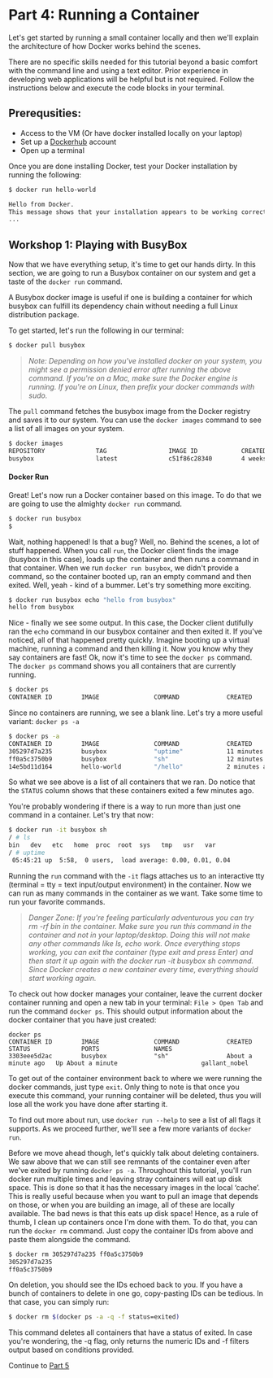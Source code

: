# Part 4: Running a Container

Let's get started by running a small container locally and then we'll explain the architecture of how Docker works behind the scenes.

There are no specific skills needed for this tutorial beyond a basic comfort with the command line and using a text editor. Prior experience in developing web applications will be helpful but is not required. Follow the instructions below and execute the code blocks in your terminal.

## Prerequsities:

- Access to the VM (Or have docker installed locally on your laptop)
- Set up a [Dockerhub](https://hub.docker.com/) account
- Open up a terminal


Once you are done installing Docker, test your Docker installation by running the following:

```bash
$ docker run hello-world

Hello from Docker.
This message shows that your installation appears to be working correctly.
...
```

## Workshop 1: Playing with BusyBox

Now that we have everything setup, it's time to get our hands dirty. In this section, we are going to run a Busybox container on our system and get a taste of the `docker run` command. 

A Busybox docker image is useful if one is building a container for which busybox can fulfill its dependency chain without needing a full Linux distribution package.

To get started, let's run the following in our terminal:

```bash
$ docker pull busybox
```

> _Note: Depending on how you've installed docker on your system, you might see a permission denied error after running the above command. If you're on a Mac, make sure the Docker engine is running. If you're on Linux, then prefix your docker commands with sudo._

The `pull` command fetches the busybox image from the Docker registry and saves it to our system. You can use the `docker images` command to see a list of all images on your system.

```bash
$ docker images
REPOSITORY              TAG                 IMAGE ID            CREATED             VIRTUAL SIZE
busybox                 latest              c51f86c28340        4 weeks ago         1.109 MB
```
#### Docker Run

Great! Let's now run a Docker container based on this image. To do that we are going to use the almighty `docker run` command.

```bash
$ docker run busybox
$
```

Wait, nothing happened! Is that a bug? Well, no. Behind the scenes, a lot of stuff happened. When you call `run`, the Docker client finds the image (busybox in this case), loads up the container and then runs a command in that container. When we run `docker run busybox`, we didn't provide a command, so the container booted up, ran an empty command and then exited. Well, yeah - kind of a bummer. Let's try something more exciting.

```bash
$ docker run busybox echo "hello from busybox"
hello from busybox
```
Nice - finally we see some output. In this case, the Docker client dutifully ran the `echo` command in our busybox container and then exited it. If you've noticed, all of that happened pretty quickly. Imagine booting up a virtual machine, running a command and then killing it. Now you know why they say containers are fast! Ok, now it's time to see the `docker ps` command. The `docker ps` command shows you all containers that are currently running.

```bash
$ docker ps
CONTAINER ID        IMAGE               COMMAND             CREATED             STATUS              PORTS               NAMES
```

Since no containers are running, we see a blank line. Let's try a more useful variant: `docker ps -a`

```bash
$ docker ps -a
CONTAINER ID        IMAGE               COMMAND             CREATED             STATUS                      PORTS               NAMES
305297d7a235        busybox             "uptime"            11 minutes ago      Exited (0) 11 minutes ago                       distracted_goldstine
ff0a5c3750b9        busybox             "sh"                12 minutes ago      Exited (0) 12 minutes ago                       elated_ramanujan
14e5bd11d164        hello-world         "/hello"            2 minutes ago       Exited (0) 2 minutes ago                        thirsty_euclid

```

So what we see above is a list of all containers that we ran. Do notice that the `STATUS` column shows that these containers exited a few minutes ago.

You're probably wondering if there is a way to run more than just one command in a container. Let's try that now:

```bash
$ docker run -it busybox sh
/ # ls
bin   dev   etc   home  proc  root  sys   tmp   usr   var
/ # uptime
 05:45:21 up  5:58,  0 users,  load average: 0.00, 0.01, 0.04
```

Running the `run` command with the `-it` flags attaches us to an interactive tty (terminal = tty = text input/output environment) in the container. Now we can run as many commands in the container as we want. Take some time to run your favorite commands.

> _Danger Zone: If you're feeling particularly adventurous you can try rm -rf bin in the container. Make sure you run this command in the container and not in your laptop/desktop. Doing this will not make any other commands like ls, echo work. Once everything stops working, you can exit the container (type exit and press Enter) and then start it up again with the docker run -it busybox sh command. Since Docker creates a new container every time, everything should start working again._

To check out how docker manages your container, leave the current docker container running and open a new tab in your terminal: `File > Open Tab` and run the command `docker ps`. This should output information about the docker container that you have just created:

```
docker ps
CONTAINER ID        IMAGE               COMMAND             CREATED              STATUS              PORTS               NAMES
3303eee5d2ac        busybox             "sh"                About a minute ago   Up About a minute                       gallant_nobel
```

To get out of the container environment back to where we were running the docker commands, just type `exit`. Only thing to note is that once you execute this command, your running container will be deleted, thus you will lose all the work you have done after starting it.

To find out more about run, use `docker run --help` to see a list of all flags it supports. As we proceed further, we'll see a few more variants of `docker run`.

Before we move ahead though, let's quickly talk about deleting containers. We saw above that we can still see remnants of the container even after we've exited by running `docker ps -a`. Throughout this tutorial, you'll run docker run multiple times and leaving stray containers will eat up disk space. This is done so that it has the necessary images in the local ‘cache’. This is really useful because when you want to pull an image that depends on those, or when you are building an image, all of these are locally available. The bad news is that this eats up disk space! Hence, as a rule of thumb, I clean up containers once I'm done with them. To do that, you can run the `docker rm` command. Just copy the container IDs from above and paste them alongside the command.

```bash
$ docker rm 305297d7a235 ff0a5c3750b9
305297d7a235
ff0a5c3750b9
```
On deletion, you should see the IDs echoed back to you. If you have a bunch of containers to delete in one go, copy-pasting IDs can be tedious. In that case, you can simply run:

```bash
$ docker rm $(docker ps -a -q -f status=exited)
```
This command deletes all containers that have a status of exited. In case you're wondering, the -q flag, only returns the numeric IDs and -f filters output based on conditions provided.

Continue to [Part 5](DockerArchitecture.md)
